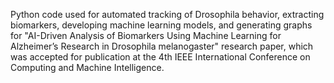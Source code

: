 Python code used for automated tracking of Drosophila behavior, extracting biomarkers, developing machine learning models, and generating graphs for "AI-Driven Analysis of Biomarkers Using Machine Learning for Alzheimer’s Research in Drosophila melanogaster" research paper, which was accepted for publication at the 4th IEEE International Conference on Computing and Machine Intelligence.
